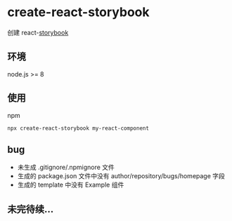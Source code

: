 # create-react-storybook

创建 react-[storybook](https://github.com/storybooks/storybook)

## 环境

node.js >= 8

## 使用

npm

```shell
npx create-react-storybook my-react-component
```

## bug

- 未生成 .gitignore/.npmignore 文件
- 生成的 package.json 文件中没有 author/repository/bugs/homepage 字段
- 生成的 template 中没有 Example 组件

## 未完待续...
